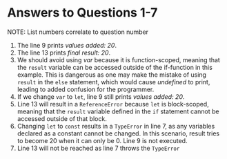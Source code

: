 # Answers to Questions 1-7 
NOTE: List numbers correlate to question number
1. The line 9 prints *values added: 20*.
2. The line 13 prints *final result: 20*.
3. We should avoid using *var* because it is function-scoped, meaning that the ```result``` variable can be accessed outside of the if-function in this example. This is dangerous as one may make the mistake of using ```result``` in the ```else``` statement, which would cause *undefined* to print, leading to added confusion for the programmer. 
4. If we change ```var``` to ```let```, line 9 still prints *values added: 20*.
5. Line 13 will result in a ```ReferenceError``` because ```let``` is block-scoped, meaning that the ```result``` variable defined in the ```if``` statement cannot be accessed outside of that block. 
6. Changing ```let``` to ```const``` results in a ```TypeError``` in line 7, as any variables declared as a constant cannot be changed. In this scenario, result tries to become 20 when it can only be 0. Line 9 is not executed. 
7. Line 13 will not be reached as line 7 throws the ```TypeError```

  
